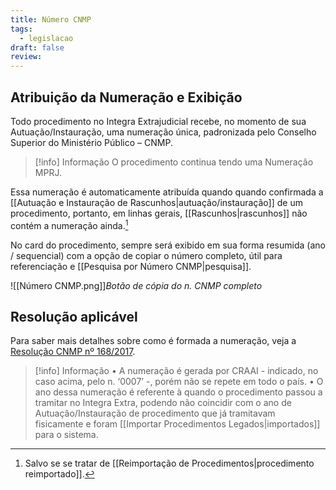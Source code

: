 ```yaml
---
title: Número CNMP
tags:
  - legislacao
draft: false
review:
---
```

## Atribuição da Numeração e Exibição

Todo procedimento no Integra Extrajudicial recebe, no momento de sua Autuação/Instauração, uma numeração única, padronizada pelo Conselho Superior do Ministério Público – CNMP.

> [!info] Informação
> O procedimento continua tendo uma Numeração MPRJ.

Essa numeração é automaticamente atribuída quando quando confirmada a [[Autuação e Instauração de Rascunhos|autuação/instauração]] de um procedimento, portanto, em linhas gerais, [[Rascunhos|rascunhos]] não contém a numeração ainda.[^1]

No card do procedimento, sempre será exibido em sua forma resumida (ano / sequencial) com a opção de copiar o número completo, útil para referenciação e [[Pesquisa por Número CNMP|pesquisa]].

![[Número CNMP.png]]*Botão de cópia do n. CNMP completo*
## Resolução aplicável

Para saber mais detalhes sobre como é formada a numeração, veja a [Resolução CNMP nº 168/2017](https://www.cnmp.mp.br/portal/images/Resolucoes/Resolu%C3%A7%C3%A3o-168.pdf).
> [!info] Informação
> •	A numeração é gerada por CRAAI - indicado, no caso acima, pelo n. ‘0007’ -, porém não se repete em todo o país.
•	O ano dessa numeração é referente à quando o procedimento passou a tramitar no Integra Extra, podendo não coincidir com o ano de Autuação/Instauração de procedimento que já tramitavam fisicamente e foram [[Importar Procedimentos Legados|importados]] para o sistema.

[^1]: Salvo se se tratar de [[Reimportação de Procedimentos|procedimento reimportado]].